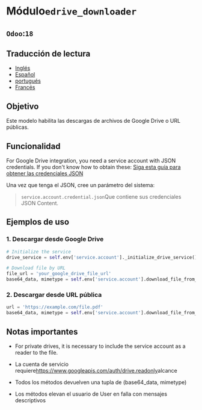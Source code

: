 # Módulo`edrive_downloader`

## `Odoo`:`18`

## Traducción de lectura

-   [Inglés](README.md)
-   [Español](README.es.md)
-   [portugués](README.pt.md)
-   [Francés](README.fr.md)

## Objetivo

Este modelo habilita las descargas de archivos de Google Drive o URL públicas.

## Funcionalidad

For Google Drive integration, you need a service account with JSON credentials. If you don't know how to obtain these:
[Siga esta guía para obtener las credenciales JSON](https://developers.google.com/workspace/guides/create-credentials)

Una vez que tenga el JSON, cree un parámetro del sistema:

> `service.account.credential.json`Que contiene sus credenciales JSON Content.

## Ejemplos de uso

### 1. Descargar desde Google Drive

```python
# Initialize the service
drive_service = self.env['service.account']._initialize_drive_service()

# Download file by URL
file_url = 'your_google_drive_file_url'
base64_data, mimetype = self.env['service.account'].download_file_from_url(file_url,drive_service)
```

### 2. Descargar desde URL pública

```python
url = 'https://example.com/file.pdf'
base64_data, mimetype = self.env['service.account'].download_file_from_url(url)
```

## Notas importantes

-   For private drives, it is necessary to include the service account as a reader to the file.

-   La cuenta de servicio requiere<https://www.googleapis.com/auth/drive.readonly>alcance

-   Todos los métodos devuelven una tupla de (base64_data, mimetype)

-   Los métodos elevan el usuario de User en falla con mensajes descriptivos
